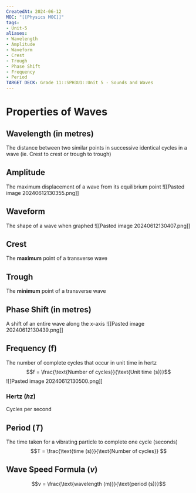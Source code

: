 ```yaml
---
CreatedAt: 2024-06-12
MOC: "[[Physics MOC]]"
tags:
- Unit-5
aliases:
- Wavelength
- Amplitude
- Waveform
- Crest
- Trough
- Phase Shift
- Frequency
- Period
TARGET DECK: Grade 11::SPH3U1::Unit 5 - Sounds and Waves
---
```


# Properties of Waves

## Wavelength (in $\text{metres}$)
The distance between two similar points in successive identical cycles in a wave
(ie. Crest to crest or trough to trough)
<!--ID: 1718216451506-->


## Amplitude
The maximum displacement of a wave from its equilibrium point
![[Pasted image 20240612130355.png]]
<!--ID: 1718216451509-->


## Waveform
The shape of a wave when graphed
![[Pasted image 20240612130407.png]]
<!--ID: 1718216451511-->


## Crest
The **maximum** point of a transverse wave
<!--ID: 1718216451513-->


## Trough
The **minimum** point of a transverse wave
<!--ID: 1718216451516-->


## Phase Shift (in $\text{metres}$)
<!-- Grade 12 math very easy with radians-->
A shift of an entire wave along the x-axis
![[Pasted image 20240612130439.png]]

## Frequency (f)
The number of complete cycles that occur in unit time in hertz
$$f = \frac{\text{Number of cycles}}{\text{Unit time (s)}}$$
![[Pasted image 20240612130500.png]]
<!--ID: 1718216451518-->


### Hertz ($hz$)
Cycles per second

## Period ($T$)
The time taken for a vibrating particle to complete one cycle (seconds)
$$T = \frac{\text{time (s)}}{\text{Number of cycles}} $$
<!--ID: 1718216451521-->


## Wave Speed Formula ($v$)
$$v = \frac{\text{wavelength (m)}}{\text{period (s)}}$$
<!--ID: 1718216451523-->
